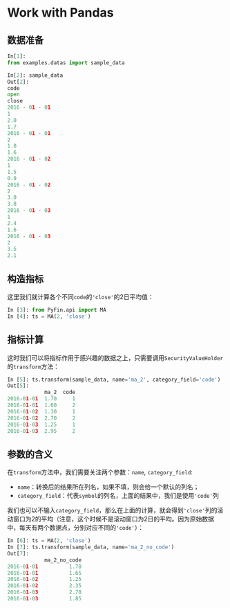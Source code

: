 # Work with Pandas

## 数据准备

```python
In[1]:
from examples.datas import sample_data

In[2]: sample_data
Out[2]:
code
open
close
2016 - 01 - 01
1
2.0
1.7
2016 - 01 - 01
2
1.0
1.6
2016 - 01 - 02
1
1.5
0.9
2016 - 01 - 02
2
3.0
3.8
2016 - 01 - 03
1
2.4
1.6
2016 - 01 - 03
2
3.5
2.1
```

## 构造指标

这里我们就计算各个不同``code``的``'close'``的2日平均值：

```python
In [3]: from PyFin.api import MA
In [4]: ts = MA(2, 'close')
```

## 指标计算

这时我们可以将指标作用于感兴趣的数据之上，只需要调用``SecurityValueHolder``的``transform``方法：

```python
In [5]: ts.transform(sample_data, name='ma_2', category_field='code')
Out[5]:
            ma_2  code
2016-01-01  1.70     1
2016-01-01  1.60     2
2016-01-02  1.30     1
2016-01-02  2.70     2
2016-01-03  1.25     1
2016-01-03  2.95     2
```

## 参数的含义

在``transform``方法中，我们需要关注两个参数：``name``, ``category_field``:

* ``name``：转换后的结果所在列名，如果不填，则会给一个默认的列名；
* ``category_field``：代表``symbol``的列名，上面的结果中，我们是使用``'code'``列

我们也可以不输入``category_field``，那么在上面的计算，就会得到``'close'``列的滚动窗口为2的平均（注意，这个时候不是滚动窗口为2日的平均。因为原始数据中，每天有两个数据点，分别对应不同的``'code'``）：

```python
In [6]: ts = MA(2, 'close')
In [7]: ts.transform(sample_data, name='ma_2_no_code')
Out[7]:
            ma_2_no_code
2016-01-01          1.70
2016-01-01          1.65
2016-01-02          1.25
2016-01-02          2.35
2016-01-03          2.70
2016-01-03          1.85
```